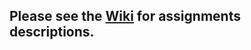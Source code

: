 ## Please see the [Wiki](https://github.com/karatse/cs247_2020/wiki) for assignments descriptions. ##
